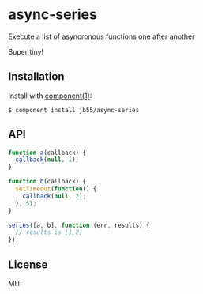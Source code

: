 
# async-series

  Execute a list of asyncronous functions one after another

  Super tiny!

## Installation

  Install with [component(1)](http://component.io):

    $ component install jb55/async-series

## API

```javascript
function a(callback) {
  callback(null, 1);
}

function b(callback) {
  setTimeout(function() {
    callback(null, 2);
  }, 5);
}

series([a, b], function (err, results) {
  // results is [1,2]
});
```

## License

  MIT
